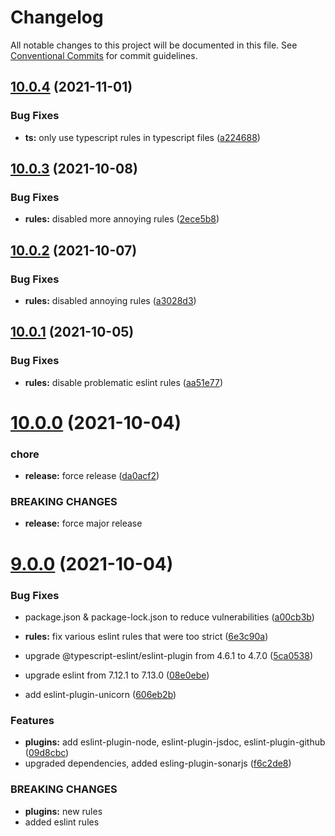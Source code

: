 # Changelog

All notable changes to this project will be documented in this file. See
[Conventional Commits](https://conventionalcommits.org) for commit guidelines.

## [10.0.4](https://github.com/spudly/eslint-config/compare/v10.0.3...v10.0.4) (2021-11-01)


### Bug Fixes

* **ts:** only use typescript rules in typescript files ([a224688](https://github.com/spudly/eslint-config/commit/a22468869096d622bac424e2c3a3ac171e38388a))

## [10.0.3](https://github.com/spudly/eslint-config/compare/v10.0.2...v10.0.3) (2021-10-08)


### Bug Fixes

* **rules:** disabled more annoying rules ([2ece5b8](https://github.com/spudly/eslint-config/commit/2ece5b8500fd9da6ed025e6f59d37bd81cff12c7))

## [10.0.2](https://github.com/spudly/eslint-config/compare/v10.0.1...v10.0.2) (2021-10-07)


### Bug Fixes

* **rules:** disabled annoying rules ([a3028d3](https://github.com/spudly/eslint-config/commit/a3028d357d397f137e679c9f7c9709ee27f4d744))

## [10.0.1](https://github.com/spudly/eslint-config/compare/v10.0.0...v10.0.1) (2021-10-05)


### Bug Fixes

* **rules:** disable problematic eslint rules ([aa51e77](https://github.com/spudly/eslint-config/commit/aa51e77029d74c28bc4755e52188be799f8d8d14))

# [10.0.0](https://github.com/spudly/eslint-config/compare/v9.0.0...v10.0.0) (2021-10-04)


### chore

* **release:** force release ([da0acf2](https://github.com/spudly/eslint-config/commit/da0acf2fc2abc0ef2e3cae496b3788beefec928e))


### BREAKING CHANGES

* **release:** force major release

# [9.0.0](https://github.com/spudly/eslint-config/compare/v8.0.0...v9.0.0) (2021-10-04)


### Bug Fixes

* package.json & package-lock.json to reduce vulnerabilities ([a00cb3b](https://github.com/spudly/eslint-config/commit/a00cb3bf329c7992bd4221942bf536d872c51b38))
* **rules:** fix various eslint rules that were too strict ([6e3c90a](https://github.com/spudly/eslint-config/commit/6e3c90a3f756d4e310462e9514750c2fca420527))
* upgrade @typescript-eslint/eslint-plugin from 4.6.1 to 4.7.0 ([5ca0538](https://github.com/spudly/eslint-config/commit/5ca053897463c7ce8aa0c4fb8060c052530b6466))
* upgrade eslint from 7.12.1 to 7.13.0 ([08e0ebe](https://github.com/spudly/eslint-config/commit/08e0ebe45068019560eacc24195657eb161e33ac))


* add eslint-plugin-unicorn ([606eb2b](https://github.com/spudly/eslint-config/commit/606eb2b8f9c006c577697f9784a09deaae6ffa10))


### Features

* **plugins:** add eslint-plugin-node, eslint-plugin-jsdoc, eslint-plugin-github ([09d8cbc](https://github.com/spudly/eslint-config/commit/09d8cbc96a6f914b549748b50556d9dd9f9aa32f))
* upgraded dependencies, added esling-plugin-sonarjs ([f6c2de8](https://github.com/spudly/eslint-config/commit/f6c2de81bd70245af9218ca81b3b929f284fdd50))


### BREAKING CHANGES

* **plugins:** new rules
* added eslint rules
